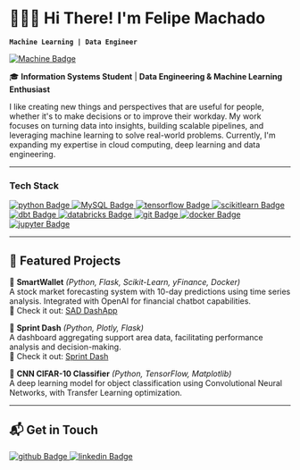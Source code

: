 # 🧑🏼‍💻 Hi There! I'm Felipe Machado

**`Machine Learning | Data Engineer`**
<div style="display: inline-block">
  <a href= "https://img.shields.io/badge/Machine%20Learning%20%7C%20Data%20Engineer-black?style=for-the-badge&logo=linkedin">
    <img src="https://img.shields.io/badge/Machine%20Learning%20%7C%20Data%20Engineer-black?style=for-the-badge&logo=linkedin" alt="Machine Badge"/>  
  </a>
</div>


🎓 **Information Systems Student** | **Data Engineering & Machine Learning Enthusiast**

I like creating new things and perspectives that are useful for people, whether it's to make decisions or to improve their workday.
My work focuses on turning data into insights, building scalable pipelines, and leveraging machine learning to solve real-world problems. Currently, I'm expanding my expertise in cloud computing, deep learning and data engineering.

---

### Tech Stack

<div style="display: inline-block">
  <a href= "https://img.shields.io/badge/python-white?style=for-the-badge&logo=python">
    <img src="https://img.shields.io/badge/python-white?style=for-the-badge&logo=python" alt="python Badge"/>  
  </a>
  <a href= "https://img.shields.io/badge/mysql-white?style=for-the-badge&logo=mysql">
    <img src="https://img.shields.io/badge/mysql-white?style=for-the-badge&logo=mysql" alt="MySQL Badge"/>  
  </a> 
  <a href= "https://img.shields.io/badge/tensorflow-white?style=for-the-badge&logo=tensorflow">
    <img src="https://img.shields.io/badge/tensorflow-white?style=for-the-badge&logo=tensorflow" alt="tensorflow Badge"/>  
  </a>
  <a href= "https://img.shields.io/badge/scikitlearn-white?style=for-the-badge&logo=scikitlearn">
    <img src="https://img.shields.io/badge/scikitlearn-white?style=for-the-badge&logo=scikitlearn" alt="scikitlearn Badge"/>  
  </a> 
  <a href= "https://img.shields.io/badge/dbt-white?style=for-the-badge&logo=dbt">
    <img src="https://img.shields.io/badge/dbt-white?style=for-the-badge&logo=dbt" alt="dbt Badge"/>  
  </a>
  <a href= "https://img.shields.io/badge/databricks-white?style=for-the-badge&logo=databricks">
    <img src="https://img.shields.io/badge/databricks-white?style=for-the-badge&logo=databricks" alt="databricks Badge"/>  
  </a> 

  <a href= "https://img.shields.io/badge/git-white?style=for-the-badge&logo=git">
    <img src="https://img.shields.io/badge/git-white?style=for-the-badge&logo=git" alt="git Badge"/>  
  </a> 

  <a href= "https://img.shields.io/badge/docker-white?style=for-the-badge&logo=docker">
    <img src="https://img.shields.io/badge/docker-white?style=for-the-badge&logo=docker" alt="docker Badge"/>  
  </a> 

  <a href= "https://img.shields.io/badge/jupyter-white?style=for-the-badge&logo=jupyter">
    <img src="https://img.shields.io/badge/jupyter-white?style=for-the-badge&logo=jupyter" alt="jupyter Badge"/>  
  </a> 
  
</div>

---

## 📌 Featured Projects

🔹 **SmartWallet** _(Python, Flask, Scikit-Learn, yFinance, Docker)_  
 A stock market forecasting system with 10-day predictions using time series analysis. Integrated with OpenAI for financial chatbot capabilities.  
🔗 Check it out: [SAD DashApp](https://felipe-machado-sistema-sad.onrender.com/)

🔹 **Sprint Dash** _(Python, Plotly, Flask)_  
 A dashboard aggregating support area data, facilitating performance analysis and decision-making.  
🔗 Check it out: [Sprint Dash](https://felipe-machado-dash-sprint.onrender.com/)

🔹 **CNN CIFAR-10 Classifier** _(Python, TensorFlow, Matplotlib)_  
 A deep learning model for object classification using Convolutional Neural Networks, with Transfer Learning optimization.

---

## 📬 Get in Touch

<div style="display: inline-block">
  <a href= "https://github.com/getfelipe">
    <img src="https://img.shields.io/badge/github-black?style=for-the-badge&logo=github" alt="github Badge"/>  
  </a>
  <a href= "https://www.linkedin.com/in/getfelipe/">
    <img src="https://img.shields.io/badge/LINKEDIN-blue?style=for-the-badge&logo=linkedin" alt="linkedin Badge"/>  
  </a> 
</div>
